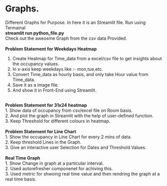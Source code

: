 # Graphs.
Different Graphs for Purpose.
In here it is an Streamlit file. Run using Termainal </br><b>streamlit run python_file.py</b>
  </br>
  Check out the aweosme Graph from the csv data Provided.</br>
  </br><b> Problem Statement for Weekdays Heatmap</b>
  </br>
  1. Create Heatmap for Time_data from a excel/csv file to get insights about the occupancy values.
  2. In x-axis keep weekdays like :- mon,tue,etc.
  3. Convert Time_data as hourly basis, and only take Hour value from Time_data.
  4. Save it as a image file.
  5. And show it in Front-End using Streamlit.
</br>
<b>Problem Statement for 31x24 heatmap</b>
</br>
1. Show data of occupancy from csv/excel file on Room basis.</br>
2. And plot the graph in Streamlit with the help of user-defined function.</br>
3. Keep Threshold for different colours in heatmap.</br>
</br>
<b>Problem Statement for Line Chart</b></br>
1. Show the occupancy in Line Chart for every 2 mins of data.</br>
2. Keep threshold Lines in the Graph.</br>
3. Give an interactive user Selection for Dates and Threshold Values.</br>
</br><b> Real Time Graph</b></br>
1. Show Change in graph at a particular interval.</br>
2. Used autorefresher componenet for achiving this.</br>
3. Used metric for shwoing real time value and then rendring the graph at a real time basis.</br>
